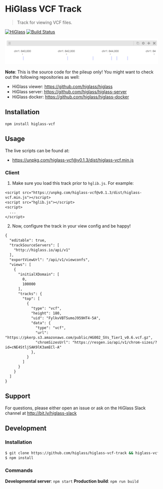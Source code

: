 # HiGlass VCF Track

> Track for viewing VCF files.

[![HiGlass](https://img.shields.io/badge/higlass-👍-red.svg?colorB=0f5d92)](http://higlass.io)
[![Build Status](https://img.shields.io/travis/higlass/higlass-pileup-track/master.svg?colorB=0f5d92)](https://travis-ci.org/higlass/higlass-pileup-track)

<img src="/teaser.png?raw=true" width="600" />

**Note**: This is the source code for the pileup only! You might want to check out the following repositories as well:

- HiGlass viewer: https://github.com/higlass/higlass
- HiGlass server: https://github.com/higlass/higlass-server
- HiGlass docker: https://github.com/higlass/higlass-docker

## Installation

```
npm install higlass-vcf
```

## Usage

The live scripts can be found at:

- https://unpkg.com/higlass-vcf@v0.1.3/dist/higlass-vcf.min.js

### Client

1. Make sure you load this track prior to `hglib.js`. For example:

```
<script src="https://unpkg.com/higlass-vcf@v0.1.3/dist/higlass-vcf.min.js"></script>
<script src="hglib.js"></script>
<script>
  ...
</script>
```

2. Now, configure the track in your view config and be happy!

```
{
  "editable": true,
  "trackSourceServers": [
    "http://higlass.io/api/v1"
  ],
  "exportViewUrl": "/api/v1/viewconfs",
  "views": [
    {
      "initialXDomain": [
        0,
        100000
      ],
      "tracks": {
        "top": [
          {
            "type": "vcf",
            "height": 180,
            "uid": "FylkvVBTSumoJ959HT4-5A",
            "data": {
              "type": "vcf",
              "url": "https://pkerp.s3.amazonaws.com/public/HG002_SVs_Tier1_v0.6.vcf.gz",
              "chromSizesUrl": "https://resgen.io/api/v1/chrom-sizes/?id=cNE4StljSAK9lK3amECl-A"
            },
          }
        ]
      }
    }
  ]
}
```

## Support

For questions, please either open an issue or ask on the HiGlass Slack channel at http://bit.ly/higlass-slack

## Development

### Installation

```bash
$ git clone https://github.com/higlass/higlass-vcf-track && higlass-vcf-track
$ npm install
```

### Commands

**Developmental server**: `npm start`
**Production build**: `npm run build`

